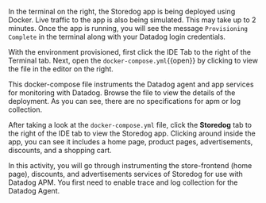 In the terminal on the right, the Storedog app is being deployed using Docker. Live traffic to the app is also being simulated. This may take up to 2 minutes. Once the app is running, you will see the message `Provisioning Complete` in the terminal along with your Datadog login credentials.

With the environment provisioned, first click the IDE Tab to the right of the Terminal tab. Next, open the `docker-compose.yml`{{open}} by clicking to view the file in the editor on the right. 

This docker-compose file instruments the Datadog agent and app services for monitoring with Datadog. Browse the file to view the details of the deployment. As you can see, there are no specifications for apm or log collection. 

After taking a look at the `docker-compose.yml` file, click the **Storedog** tab to the right of the IDE tab to view the Storedog app. Clicking around inside the app, you can see it includes a home page, product pages, advertisements, discounts, and a shopping cart. 

In this activity, you will go through instrumenting the store-frontend (home page), discounts, and advertisements services of Storedog for use with Datadog APM. You first need to enable trace and log collection for the Datadog Agent.